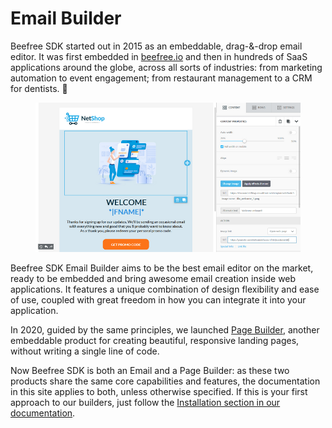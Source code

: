 # Email Builder

Beefree SDK started out in 2015 as an embeddable, drag-&-drop email editor. It was first embedded in [beefree.io](https://beefree.io/?utm\_source=docs\&utm\_medium=website\&utm\_campaign=building-emails-page) and then in hundreds of SaaS applications around the globe, across all sorts of industries: from marketing automation to event engagement; from restaurant management to a CRM for dentists. 🙂

<figure><img src=".gitbook/assets/email_builder_2.png" alt=""><figcaption></figcaption></figure>

Beefree SDK Email Builder aims to be the best email editor on the market, ready to be embedded and bring awesome email creation inside web applications. It features a unique combination of design flexibility and ease of use, coupled with great freedom in how you can integrate it into your application.

In 2020, guided by the same principles, we launched [Page Builder](page-builder/), another embeddable product for creating beautiful, responsive landing pages, without writing a single line of code.

Now Beefree SDK is both an Email and a Page Builder: as these two products share the same core capabilities and features, the documentation in this site applies to both, unless otherwise specified. If this is your first approach to our builders, just follow the [Installation section in our documentation](getting-started/installation/).
